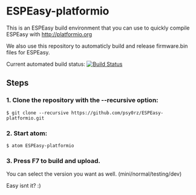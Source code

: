 # ESPEasy-platformio

This is an ESPEasy build environment that you can use to quickly compile ESPEasy with http://platformio.org

We also use this repository to automaticly build and release firmware.bin files for ESPEasy.

Current automated build status: [![Build Status](https://travis-ci.org/letscontrolit/ESPEasy-platformio.svg?branch=master)](https://travis-ci.org/letscontrolit/ESPEasy-platformio)

## Steps

### 1. Clone the repository with the --recursive option:
```
$ git clone --recursive https://github.com/psy0rz/ESPEasy-platformio.git
```

### 2. Start atom:

```
$ atom ESPEasy-platformio 
```

### 3. Press F7 to build and upload.

You can select the version you want as well. (mini/normal/testing/dev)

Easy isnt it? :)

